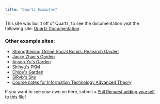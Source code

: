 ```yaml
---
title: "Quartz Examples"
---
```

This site was bulilt off of Quartz, to see the documentation visit the following site:
 [Quartz Documentation](https://quartz.jzhao.xyz/)
 
 ### Other example sites:
 - [Strengthening Online Social Bonds: Research Garden](https://communities.digital/)
- [Jacky Zhao's Garden](https://garden.jzhao.xyz/)
- [Anson Yu's Garden](http://garden.ansonyu.me/)
- [Shihyu's PKM](https://shihyuho.github.io/pkm/)
- [Chloe's Garden](https://garden.chloeabrasada.online/)
- [SlRvb's Site](https://slrvb.github.io/Site/)
- [Course notes for Information Technology Advanced Theory](https://a2itnotes.github.io/quartz/)

If you want to see your own on here, submit a [Pull Request adding yourself to this file](https://github.com/jackyzha0/quartz/blob/hugo/content/moc/showcase.md)!
